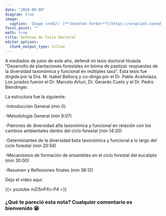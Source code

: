 ```yaml
---
date: "2020-09-09"
diagram: true
image:
  caption: 'Image credit: [**Jonathan Farber**](https://unsplash.com/photos/YN-zS9HR0q8)'
focal_point: ""
math: true
title: Defensa de Tesis Doctoral
editor_options: 
  chunk_output_type: inline
---
```


A mediados de junio de este año, defendí mi tesis doctoral titulada
"Desarrollo de plantaciones forestales en bioma de pastizal: respuestas de la diversidad taxonómica y funcional en múltiples taxa". Esta tesis fue dirgida por la Dra. M. Isabel Bellocq y co-diriga por el Dr. Pablo Aceñolaza. Los jurados fueron el Dr. Marcelo Arturi, Dr. Gerardo Cueto y el Dr. Pedro Blendinger.

La estructura fue la siguiente:

-Introducción General (min 0)

-Metodología General (min 9:07)

-Patrones de diversidad alfa taxonómica y funcional en relación con los cambios ambientales dentro del ciclo forestal (min 14:20)

-Determinantes de la diversidad beta taxonómica y funcional a lo largo del ciclo forestal (min 20:56)

-Mecanismos de formación de ensambles en el ciclo forestal del eucalipto (min 30:00)

-Resumen y Reflexiones finales (min 38:12) 

Dejo el video aqui:


{{< youtube mZi5nPXv-P4 >}}




### ¿Qué te pareció esta nota? Cualquier comentario es bienvenido 😁

